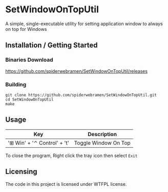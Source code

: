 # SetWindowOnTopUtil
A simple, single-executable utility for setting application window to always on top for Windows

## Installation / Getting Started
### Binaries Download
https://github.com/spiderwebramen/SetWindowOnTopUtil/releases
### Building
```
git clone https://github.com/spiderwebramen/SetWindowOnTopUtil.git
cd SetWindowOnTopUtil
make
```

## Usage
| Key | Description |
|-----|-------------|
|'⊞ Win' + '⌃ Control' + 't'| Toggle Window On Top

To close the program, Right click the tray icon then select `Exit`

## Licensing
The code in this project is licensed under WTFPL license.
